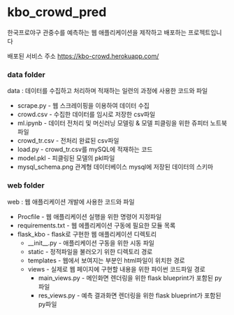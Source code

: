 # kbo_crowd_pred
한국프로야구 관중수를 예측하는 웹 애플리케이션을 제작하고 배포하는 프로젝트입니다

배포된 서비스 주소
https://kbo-crowd.herokuapp.com/

### data folder
data : 데이터를 수집하고 처리하며 적재하는 일련의 과정에 사용한 코드와 파일
+ scrape.py - 웹 스크레이핑을 이용하여 데이터 수집
+ crowd.csv - 수집한 데이터를 임시로 저장한 csv파일
+ ml.ipynb - 데이터 전처리 및 머신러닝 모델링 & 모델 피클링을 위한 쥬피터 노트북 파일
+ crowd_tr.csv - 전처리 완료된 csv파일
+ load.py - crowd_tr.csv를  mySQL에 적재하는 코드
+ model.pkl - 피클링된 모델의 pkl파일
+ mysql_schema.png 관계형 데이터베이스 mysql에 저장된 데이터의 스키마

### web folder
web : 웹 애플리케이션 개발에 사용한 코드와 파일
+ Procfile - 웹 애플리케이션 실행을 위한 명령어 지정파일
+ requirements.txt - 웹 에플리케이션 구동에 필요한 모듈 목록
+ flask_kbo - flask로 구현한 웹 애플리케이션 디렉토리
  + \_\_init_\_.py - 애플리케이션 구동을 위한 시동 파일
  + static - 정적파일을 불러오기 위한 디렉토리 경로
  + templates - 웹에서 보여지는 부분인 html파일이 위치한 경로
  + views - 실제로 웹 페이지에 구현할 내용을 위한 파이썬 코드파일 경로
    + main_views.py - 메인화면 렌더링을 위한 flask blueprint가 포함된 py파일
    + res_views.py - 예측 결과화면 렌더링을 위한 flask blueprint가 포함된 py파일
